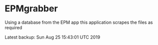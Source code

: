 # EPMgrabber
Using a database from the EPM app this application scrapes the files as required


Latest backup: Sun Aug 25 15:43:01 UTC 2019

